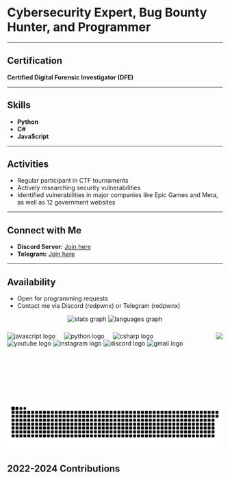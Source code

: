 # Cybersecurity Expert, Bug Bounty Hunter, and Programmer

---

## Certification
**Certified Digital Forensic Investigator (DFE)**

---

## Skills
- **Python**
- **C#** 
- **JavaScript**
  
---

## Activities
- Regular participant in CTF tournaments
- Actively researching security vulnerabilities
- Identified vulnerabilities in major companies like Epic Games and Meta, as well as 12 government websites

---

## Connect with Me
- **Discord Server:** [Join here](https://discord.gg/byt)
- **Telegram:** [Join here](t.me/SecureDevNeTT)

---

## Availability
- Open for programming requests
- Contact me via Discord (redpwnx) or Telegram (redpwnx)


<div align="center">

  <img src="https://github-readme-stats.vercel.app/api?username=0xmrjoex1&hide_title=false&hide_rank=false&show_icons=true&include_all_commits=true&count_private=true&disable_animations=false&theme=dracula&locale=en&hide_border=false" height="150" alt="stats graph"  />
  <img src="https://github-readme-stats.vercel.app/api/top-langs?username=0xmrjoex1&locale=en&hide_title=false&layout=compact&card_width=320&langs_count=5&theme=dracula&hide_border=false" height="150" alt="languages graph"  />
</div>

###

<img align="right" height="150" src="https://i.imgflip.com/51wn4b.mp4"  />

###

<div align="left">
  <img src="https://cdn.jsdelivr.net/gh/devicons/devicon/icons/javascript/javascript-original.svg" height="30" alt="javascript logo"  />
  <img width="12" />
  <img src="https://cdn.jsdelivr.net/gh/devicons/devicon/icons/python/python-original.svg" height="30" alt="python logo"  />
  <img width="12" />
  <img src="https://cdn.jsdelivr.net/gh/devicons/devicon/icons/csharp/csharp-original.svg" height="30" alt="csharp logo"  />
</div>


<div align="left">
  <img src="https://img.shields.io/static/v1?message=Youtube&logo=youtube&label=&color=FF0000&logoColor=white&labelColor=&style=for-the-badge" height="35" alt="youtube logo"  />
  <img src="https://img.shields.io/static/v1?message=Instagram&logo=instagram&label=&color=E4405F&logoColor=white&labelColor=&style=for-the-badge" height="35" alt="instagram logo"  />
  <img src="https://img.shields.io/static/v1?message=Discord&logo=discord&label=&color=7289DA&logoColor=white&labelColor=&style=for-the-badge" height="35" alt="discord logo"  />
  <img src="https://img.shields.io/static/v1?message=Gmail&logo=gmail&label=&color=D14836&logoColor=white&labelColor=&style=for-the-badge" height="35" alt="gmail logo"  />

</div>

###

<br clear="both">

![Snake animation](0xmrjoex.svg)

###
## 2022-2024 Contributions
